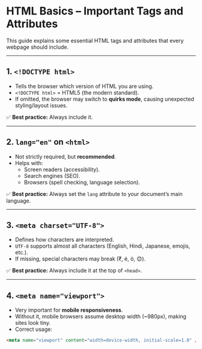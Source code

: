 # HTML Basics – Important Tags and Attributes

This guide explains some essential HTML tags and attributes that every webpage should include.

---

## 1. `<!DOCTYPE html>`

- Tells the browser which version of HTML you are using.
- `<!DOCTYPE html>` = HTML5 (the modern standard).
- If omitted, the browser may switch to **quirks mode**, causing unexpected styling/layout issues.

✅ **Best practice:** Always include it.

---

## 2. `lang="en"` on `<html>`

- Not strictly required, but **recommended**.
- Helps with:
  - Screen readers (accessibility).
  - Search engines (SEO).
  - Browsers (spell checking, language selection).

✅ **Best practice:** Always set the `lang` attribute to your document’s main language.

---

## 3. `<meta charset="UTF-8">`

- Defines how characters are interpreted.
- `UTF-8` supports almost all characters (English, Hindi, Japanese, emojis, etc.).
- If missing, special characters may break (₹, é, ö, 😊).

✅ **Best practice:** Always include it at the top of `<head>`.

---

## 4. `<meta name="viewport">`

- Very important for **mobile responsiveness**.
- Without it, mobile browsers assume desktop width (~980px), making sites look tiny.
- Correct usage:

```html
<meta name="viewport" content="width=device-width, initial-scale=1.0" />
```
